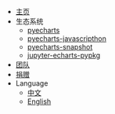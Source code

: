 - [主页](/)
- 生态系统
  - [pyecharts](https://github.com/pyecharts/pyecharts)
  - [pyecharts-javascripthon](https://github.com/pyecharts/pyecharts-javascripthon)
  - [pyecharts-snapshot](https://github.com/pyecharts/pyecharts-snapshot)
  - [jupyter-echarts-pypkg](https://github.com/pyecharts/jupyter-echarts-pypkg)
- [团队](zh-cn/team)
- [捐赠](zh-cn/donate)
- Language
  - [中文](/zh-cn/)
  - [English](/en-us/)